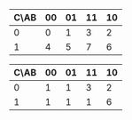 | C\AB | 00  | 01  | 11  | 10  |
| ---- | --- | --- | --- | --- |
| 0    | 0   | 1   | 3   | 2   |
| 1    | 4   | 5   | 7   | 6   |

| C\AB | 00  | 01  | 11  | 10  |
| ---- | --- | --- | --- | --- |
| 0    | 1   | 1   | 3   | 2   |
| 1    | 1   | 1   | 1   | 6   |
